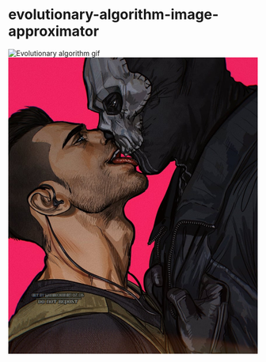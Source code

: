 # evolutionary-algorithm-image-approximator
![Evolutionary algorithm gif](https://github.com/9Dread/evolutionary-algorithm-image-approximator/blob/main/gifs/ghostsoap.gif?raw=true)
![Original image](https://github.com/9Dread/evolutionary-algorithm-image-approximator/blob/main/ghostsoap.jpg?raw=true)
